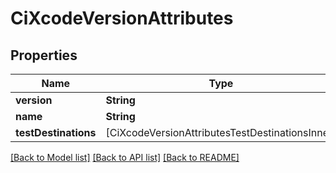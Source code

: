 # CiXcodeVersionAttributes

## Properties
Name | Type | Description | Notes
------------ | ------------- | ------------- | -------------
**version** | **String** |  | [optional] 
**name** | **String** |  | [optional] 
**testDestinations** | [CiXcodeVersionAttributesTestDestinationsInner] |  | [optional] 

[[Back to Model list]](../README.md#documentation-for-models) [[Back to API list]](../README.md#documentation-for-api-endpoints) [[Back to README]](../README.md)


